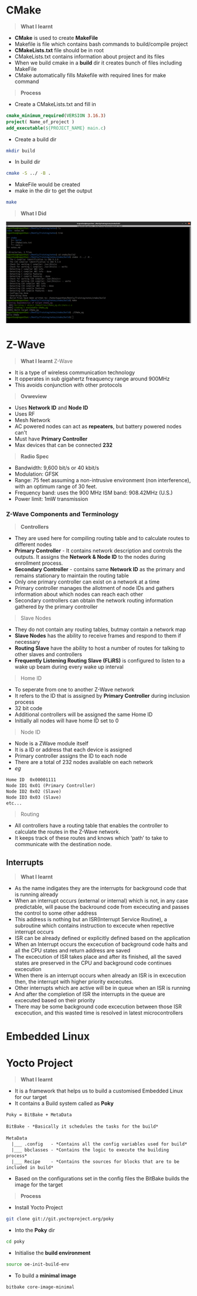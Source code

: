 # CMake

> **What I learnt**
* **CMake** is used to create **MakeFile**
* Makefile is file which contains bash commands to build/compile project
* **CMakeLists.txt** file should be in root 
* CMakeLists.txt contains information about project and its files
* When we build cmake in a **build** dir it creates bunch of files including MakeFile
* CMake automatically fills Makefile with required lines for make command

> **Process**
* Create a CMakeLists.txt and fill in
```cmake
cmake_minimum_required(VERSION 3.16.3)
project( Name_of_project )
add_executable(${PROJECT_NAME} main.c) 
```
* Create a build dir
```sh
mkdir build 
```
* In build dir 
```sh
cmake -S ../ -B . 
```
* MakeFile would be created 
* make in the dir to get the output
```sh
make
```
> **What I Did**
>
![Terminal](https://github.com/Mugunthan-N/Training/blob/master/notes/cmake/CMake_Screenshot.png)

# Z-Wave

> **What I learnt**
> Z-Wave
* It is a type of wireless communication technology
* It opperates in sub gigahertz freaquency range around 900MHz
* This avoids conjunction with other protocols

> **Ovweview**
* Uses **Network ID** and **Node ID**
* Uses RF
* Mesh Network
* AC powered nodes can act as **repeaters**, but battery powered nodes can't
* Must have **Primary Controller**
* Max devices that can be connected **232**

 > **Radio Spec**
 * Bandwidth: 9,600 bit/s or 40 kbit/s
 * Modulation: GFSK
 * Range: 75 feet assuming a non-intrusive environment (non interference), with an optimum range of 30 feet.
 * Frequency band: uses the 900 MHz ISM band: 908.42MHz (U.S.)
 * Power limit: 1mW transmission

### Z-Wave Components and Terminology
 > **Controllers**
 * They are used here for compiling routing table and to calculate routes to different nodes
 * **Primary Controller** - It contains network description and controls the outputs. It assigns the **Network & Node ID** to the nodes during enrollment process.
 * **Secondary Controller** - contains same **Network ID** as the primary and remains stationary to maintain the routing table
 * Only one primary controller can exist on a network at a time
 * Primary controller manages the allotment of node IDs and gathers information about which nodes can
 reach each other
 * Secondary controllers can obtain the network routing information gathered by the primary controller

 > Slave Nodes
 * They do not contain any routing tables, butmay contain a network map
 * **Slave Nodes** has the ability to receive frames and respond to them if necessary
 * **Routing Slave** have the ability to host a number of routes for talking to other slaves and controllers
 * **Frequently Listening Routing Slave (FLiRS)** is configured to listen to a wake up beam during every
 wake up interval

 > Home ID
 * To seperate from one to another Z-Wave network
 * It refers to the ID that is assigned by **Primary Controller** during inclusion process
 * 32 bit code 
 * Additional controllers will be assigned the same Home ID
 * Initially all nodes will have home ID set to 0

  > Node ID
  * Node is a ZWave module itself
  * It is a ID or address that each device is assigned
  * Primary controller assigns the ID to each node
  * There are a total of 232 nodes available on each network
  * *eg* 
  
  ```
  Home ID  0x00001111
  Node ID1 0x01 (Primary Controller)
  Node ID2 0x02 (Slave)
  Node ID3 0x03 (Slave)
  etc...
  ``` 
 > Routing
 * All controllers have a routing table that enables the controller to calculate the routes in the Z-Wave network.
 * It keeps track of these routes and knows which ‘path’ to take to communicate with the destination node. 

 ## Interrupts

 > **What I learnt**
 * As the name indigates they are the interrupts for background code that is running already
 * When an interrupt occurs (external or internal) which is not, in any case predictable, will pause the backround code from excecuting and passes the control to some other address
 * This address is nothing but an ISR(Interrupt Service Routine), a subroutine which contains instruction to excecute when repective interrupt occurs
 * ISR can be already defined or explicitly defined based on the application
 * When an Interrupt occurs the excecution of background code halts and all the CPU states and return address are saved
 * The excecution of ISR takes place and after its finished, all the saved states are preserved in the CPU and background code continues excecution
 * When there is an interrupt occurs when already an ISR is in excecution then, the interrupt with higher priority excecutes.
 * Other interrupts which are active will be in queue when an ISR is running
 * And after the completion of ISR the interrupts in the queue are excecuted based on their priority
 * There may be some background code excecution between those ISR excecution, and this wasted time is resolved in latest microcontrollers

 # Embedded Linux

 # Yocto Project

 > **What I learnt**
 * It is a framework that helps us to build a customised Embedded Linux for our target
 * It contains a Build system called as **Poky**
 ```
 Poky = BitBake + MetaData

 BitBake - *Basically it schedules the tasks for the build*

 MetaData 
   |___ .config   - *Contains all the config variables used for build*
   |___ bbclasses - *Contains the logic to execute the building process*
   |___ Recipe    - *Contains the sources for blocks that are to be included in build*   
 ```
 * Based on the configurations set in the config files the BitBake builds the image for the target

 > **Process**
 * Install Yocto Project
 ```sh
git clone git://git.yoctoproject.org/poky
 ```
 * Into the **Poky** dir
 ```sh
cd poky
 ```
 * Initialise the **build environment**
 ```sh
source oe-init-build-env
 ```
 * To build a **minimal image**
 ```sh
bitbake core-image-minimal
 ```
 